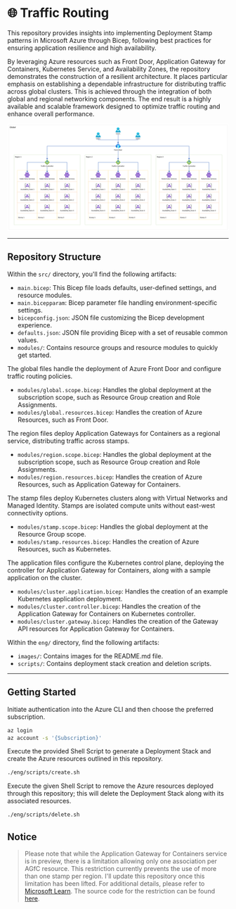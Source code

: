 # 🌐 Traffic Routing

This repository provides insights into implementing Deployment Stamp patterns in Microsoft Azure through Bicep, following best practices for ensuring application resilience and high availability.

By leveraging Azure resources such as Front Door, Application Gateway for Containers, Kubernetes Service, and Availability Zones, the repository demonstrates the construction of a resilient architecture. It places particular emphasis on establishing a dependable infrastructure for distributing traffic across global clusters. This is achieved through the integration of both global and regional networking components. The end result is a highly available and scalable framework designed to optimize traffic routing and enhance overall performance.

![Architecture](./eng/images/architecture.png)

---

## Repository Structure

Within the `src/` directory, you'll find the following artifacts:

- `main.bicep`: This Bicep file loads defaults, user-defined settings, and resource modules.
- `main.bicepparam`: Bicep parameter file handling environment-specific settings.
- `bicepconfig.json`: JSON file customizing the Bicep development experience.
- `defaults.json`: JSON file providing Bicep with a set of reusable common values.
- `modules/`: Contains resource groups and resource modules to quickly get started.

The global files handle the deployment of Azure Front Door and configure traffic routing policies.

- `modules/global.scope.bicep`: Handles the global deployment at the subscription scope, such as Resource Group creation and Role Assignments.
- `modules/global.resources.bicep`: Handles the creation of Azure Resources, such as Front Door.

The region files deploy Application Gateways for Containers as a regional service, distributing traffic across stamps.

- `modules/region.scope.bicep`: Handles the global deployment at the subscription scope, such as Resource Group creation and Role Assignments.
- `modules/region.resources.bicep`: Handles the creation of Azure Resources, such as Application Gateway for Containers.

The stamp files deploy Kubernetes clusters along with Virtual Networks and Managed Identity. Stamps are isolated compute units without east-west connectivity options.

- `modules/stamp.scope.bicep`: Handles the global deployment at the Resource Group scope.
- `modules/stamp.resources.bicep`: Handles the creation of Azure Resources, such as Kubernetes.

The application files configure the Kubernetes control plane, deploying the controller for Application Gateway for Containers, along with a sample application on the cluster.

- `modules/cluster.application.bicep`: Handles the creation of an example Kubernetes application deployment.
- `modules/cluster.controller.bicep`: Handles the creation of the Application Gateway for Containers on Kubernetes controller.
- `modules/cluster.gateway.bicep`: Handles the creation of the Gateway API resources for Application Gateway for Containers.

Within the `eng/` directory, find the following artifacts:

- `images/`: Contains images for the README.md file.
- `scripts/`: Contains deployment stack creation and deletion scripts.

---

## Getting Started

Initiate authentication into the Azure CLI and then choose the preferred subscription.

```bash
az login
az account -s '{Subscription}'
```

Execute the provided Shell Script to generate a Deployment Stack and create the Azure resources outlined in this repository.

```bash
./eng/scripts/create.sh
```

Execute the given Shell Script to remove the Azure resources deployed through this repository; this will delete the Deployment Stack along with its associated resources.

```bash
./eng/scripts/delete.sh
```

## Notice

> Please note that while the Application Gateway for Containers service is in preview, there is a limitation allowing only one association per AGfC resource. This restriction currently prevents the use of more than one stamp per region. I'll update this repository once this limitation has been lifted. For additional details, please refer to [Microsoft Learn](https://learn.microsoft.com/azure/application-gateway/for-containers/application-gateway-for-containers-components). The source code for the restriction can be found [here](./src/modules/region.resources.bicep#L48).
